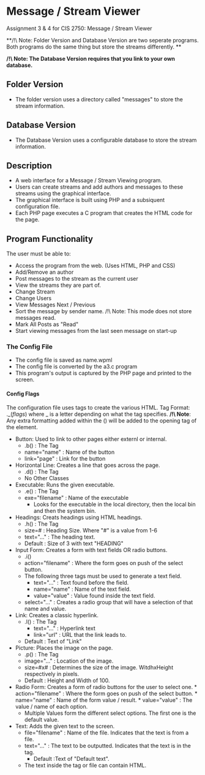 # Message / Stream Viewer
Assignment 3 &amp; 4 for CIS 2750: Message / Stream Viewer

**/!\ Note: Folder Version and Database Version are two seperate programs. Both programs do the same thing but store the streams differently. **

**/!\ Note: The Database Version requires that you link to your own database.**

## Folder Version
* The folder version uses a directory called "messages" to store the stream information.

## Database Version
* The Database Version uses a configurable database to store the stream information.

## Description
* A web interface for a Message / Stream Viewing program.
* Users can create streams and add authors and messages to these streams using the graphical interface.
* The graphical interface is built using PHP and a subsiquent configuration file.
* Each PHP page executes a C program that creates the HTML code for the page.

## Program Functionality
The user must be able to:
* Access the program from the web. (Uses HTML, PHP and CSS)
* Add/Remove an author
* Post messages to the stream as the current user
* View the streams they are part of.
* Change Stream
* Change Users
* View Messages Next / Previous
* Sort the message by sender name. /!\ Note: This mode does not store messages read.
* Mark All Posts as "Read"
* Start viewing messages from the last seen message on start-up


### The Config File
* The config file is saved as name.wpml
* The config file is converted by the a3.c program
* This program's output is captured by the PHP page and printed to the screen.

#### Config Flags
The configuration file uses tags to create the various HTML.
Tag Format: ._(*flags*) where _ is a letter depending on what the tag specifies.
**/!\ Note**: Any extra formatting added within the () will be added to the opening tag of the element.
* Button: Used to link to other pages either externl or internal.
    * .b() : The Tag
    * name="name" : Name of the button
  	* link="page" : Link for the button
* Horizontal Line: Creates a line that goes across the page.
    * .d() : The Tag
    * No Other Classes
* Executable: Runs the given executable.
    * .e() : The Tag
  	* exe="filename" : Name of the executable
        * Looks for the executable in the local directory, then the local bin and then the system bin.
* Headings: Creats headings using HTML headings.
    * .h() : The Tag
    * size=# : Heading Size. Where "#" is a value from 1-6
  	* text="..." :  The heading text.
    * Default : Size of 3 with text "HEADING"
* Input Form: Creates a form with text fields OR radio buttons.
    * .i()
    * action="filename" : Where the form goes on push of the select button.
    * The following three tags must be used to generate a text field.
  	    * text="..." : Text found before the field.
  	    * name="name" : Name of the text field.
  	    * value="value" : Value found inside the text field.
    * select="..." : Creates a radio group that will have a selection of that name and value.
* Link: Creates a classic hyperlink.
    * .l() : The Tag
 	  * text="..." : Hyperlink text
 	  * link="url" : URL that the link leads to.
    * Default : Text of "Link" 
* Picture: Places the image on the page.
    * .p() : The Tag
  	* image="..." : Location of the image.
  	* size=#x# : Determines the size of the image. WitdhxHeight respectively in pixels.
  	* Default : Height and Width of 100.
* Radio Form: Creates a form of radio buttons for the user to select one.
 	  * action="filename" : Where the form goes on push of the select button.
 	  * name="name" : Name of the form value / result.
 	  * value="value" : The value / name of each option.
    * Multiple Values form the different select options. The first one is the default value.
* Text: Adds the given text to the screen.
 	 * file="filename" : Name of the file. Indicates that the text is from a file.
   * text="..." : The text to be outputted. Indicates that the text is in the tag.
 	 * Default :Text of "Default text".
   * The text inside the tag or file can contain HTML.
